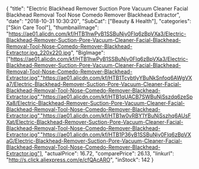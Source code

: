 {
	"title": "Electric Blackhead Remover Suction Pore Vacuum Cleaner Facial Blackhead Removal Tool Nose Comedo Remover Blackhead Extractor",
	"date": "2018-10-31 10:30:20",
	"SubCat": ["Beauty & Health"],
	"categories": ["Skin Care Tool"],
	"thumbnailImage": "https://ae01.alicdn.com/kf/HTB1hwPyB1SSBuNjy0Flq6zBpVXa3/Electric-Blackhead-Remover-Suction-Pore-Vacuum-Cleaner-Facial-Blackhead-Removal-Tool-Nose-Comedo-Remover-Blackhead-Extractor.jpg_220x220.jpg",
	"BigImage": ["https://ae01.alicdn.com/kf/HTB1hwPyB1SSBuNjy0Flq6zBpVXa3/Electric-Blackhead-Remover-Suction-Pore-Vacuum-Cleaner-Facial-Blackhead-Removal-Tool-Nose-Comedo-Remover-Blackhead-Extractor.jpg","https://ae01.alicdn.com/kf/HTB1TcybtIyYBuNkSnfoq6AWgVXa7/Electric-Blackhead-Remover-Suction-Pore-Vacuum-Cleaner-Facial-Blackhead-Removal-Tool-Nose-Comedo-Remover-Blackhead-Extractor.jpg","https://ae01.alicdn.com/kf/HTB1qUACB7SWBuNjSszdq6zeSpXa8/Electric-Blackhead-Remover-Suction-Pore-Vacuum-Cleaner-Facial-Blackhead-Removal-Tool-Nose-Comedo-Remover-Blackhead-Extractor.jpg","https://ae01.alicdn.com/kf/HTB1w0vRBY1YBuNjSszhq6AUsFXat/Electric-Blackhead-Remover-Suction-Pore-Vacuum-Cleaner-Facial-Blackhead-Removal-Tool-Nose-Comedo-Remover-Blackhead-Extractor.jpg","https://ae01.alicdn.com/kf/HTB1P36yB1SSBuNjy0Flq6zBpVXaG/Electric-Blackhead-Remover-Suction-Pore-Vacuum-Cleaner-Facial-Blackhead-Removal-Tool-Nose-Comedo-Remover-Blackhead-Extractor.jpg"],
	"actualPrice": 16.72,
	"comparePrice": 26.13,
	"linkurl": "http://s.click.aliexpress.com/e/cfQAcARO",
	"inStock": 142
}
